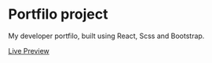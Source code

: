 # Portfilo project

My developer portfilo, built using React, Scss and Bootstrap.

<a href="https://atomicdev.vercel.app/">Live Preview</a>
